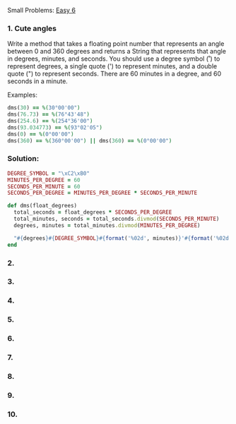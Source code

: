 Small Problems: [Easy 6](https://launchschool.com/exercise_sets/cee7784e)

### 1. Cute angles

Write a method that takes a floating point number that represents an angle between 0 and 360 degrees and returns a String that represents that angle in degrees, minutes, and seconds. You should use a degree symbol (˚) to represent degrees, a single quote (') to represent minutes, and a double quote (") to represent seconds. There are 60 minutes in a degree, and 60 seconds in a minute.

Examples:

```ruby
dms(30) == %(30°00'00")
dms(76.73) == %(76°43'48")
dms(254.6) == %(254°36'00")
dms(93.034773) == %(93°02'05")
dms(0) == %(0°00'00")
dms(360) == %(360°00'00") || dms(360) == %(0°00'00")
```

### Solution:

```ruby
DEGREE_SYMBOL = "\xC2\xB0"
MINUTES_PER_DEGREE = 60
SECONDS_PER_MINUTE = 60
SECONDS_PER_DEGREE = MINUTES_PER_DEGREE * SECONDS_PER_MINUTE

def dms(float_degrees)
  total_seconds = float_degrees * SECONDS_PER_DEGREE
  total_minutes, seconds = total_seconds.divmod(SECONDS_PER_MINUTE)
  degrees, minutes = total_minutes.divmod(MINUTES_PER_DEGREE)

  "#{degrees}#{DEGREE_SYMBOL}#{format('%02d', minutes)}'#{format('%02d', seconds)}\""
end
```

### 2.
### 3.
### 4.
### 5.
### 6.
### 7.
### 8.
### 9.
### 10.